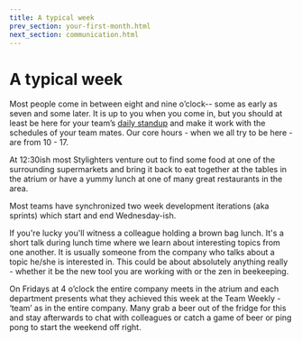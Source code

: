 ```yaml
---
title: A typical week
prev_section: your-first-month.html
next_section: communication.html
---
```


# A typical week

Most people come in between eight and nine o’clock-- some as early as seven and some later. It is up to you when you come in, but you should at least be here for your team’s [daily standup](http://martinfowler.com/articles/itsNotJustStandingUp.html) and make it work with the schedules of your team mates. Our core hours - when we all try to be here - are from 10 - 17.

At 12:30ish most Stylighters venture out to find some food at one of the surrounding supermarkets and bring it back to eat together at the tables in the atrium or have a yummy lunch at one of many great restaurants in the area.

Most teams have synchronized two week development iterations (aka sprints) which start and end Wednesday-ish.

If you're lucky you'll witness a colleague holding a brown bag lunch. It's a short talk during lunch time where we learn about interesting topics from one another. It is usually someone from the company who talks about a topic he/she is interested in. This could be about absolutely anything really - whether it be the new tool you are working with or the zen in beekeeping.

On Fridays at 4 o’clock the entire company meets in the atrium and each department presents what they achieved this week at the Team Weekly - ‘team’ as in the entire company. Many grab a beer out of the fridge for this and stay afterwards to chat with colleagues or catch a game of beer or ping pong to start the weekend off right.
